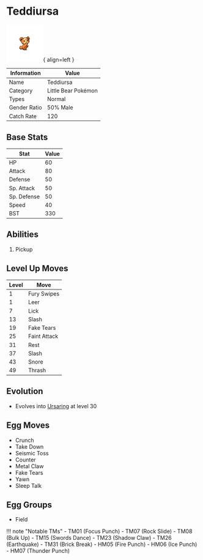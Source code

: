 # Teddiursa

![Teddiursa](../images/pokemon/216.png){ align=left }

| Information | Value |
|------------|--------|
| Name | Teddiursa |
| Category | Little Bear Pokémon |
| Types | Normal |
| Gender Ratio | 50% Male |
| Catch Rate | 120 |

## Base Stats

| Stat | Value |
|------|-------|
| HP | 60 |
| Attack | 80 |
| Defense | 50 |
| Sp. Attack | 50 |
| Sp. Defense | 50 |
| Speed | 40 |
| BST | 330 |

## Abilities
1. Pickup

## Level Up Moves
| Level | Move |
|-------|------|
| 1 | Fury Swipes |
| 1 | Leer |
| 7 | Lick |
| 13 | Slash |
| 19 | Fake Tears |
| 25 | Faint Attack |
| 31 | Rest |
| 37 | Slash |
| 43 | Snore |
| 49 | Thrash |

## Evolution
- Evolves into [Ursaring](217-ursaring.md) at level 30

## Egg Moves
- Crunch
- Take Down
- Seismic Toss
- Counter
- Metal Claw
- Fake Tears
- Yawn
- Sleep Talk

## Egg Groups
- Field

!!! note "Notable TMs"
    - TM01 (Focus Punch)
    - TM07 (Rock Slide)
    - TM08 (Bulk Up)
    - TM15 (Swords Dance)
    - TM23 (Shadow Claw)
    - TM26 (Earthquake)
    - TM31 (Brick Break)
    - HM05 (Fire Punch)
    - HM06 (Ice Punch)
    - HM07 (Thunder Punch)
